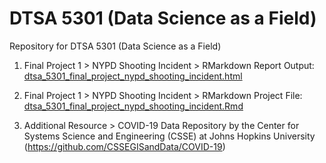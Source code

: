 # DTSA 5301 (Data Science as a Field)
Repository for DTSA 5301 (Data Science as a Field)

1. Final Project 1 > NYPD Shooting Incident > RMarkdown Report Output:
[dtsa_5301_final_project_nypd_shooting_incident.html](https://htmlpreview.github.io/?https://github.com/aaronchanboulder/dtsa5301/blob/c01810dbac2d4f31b247316f98bd9d7ac929bd51/dtsa_5301_final_project_nypd_shooting_incident.html)

2. Final Project 1 > NYPD Shooting Incident > RMarkdown Project File:
[dtsa_5301_final_project_nypd_shooting_incident.Rmd](https://github.com/aaronchanboulder/dtsa5301/blob/c01810dbac2d4f31b247316f98bd9d7ac929bd51/dtsa_5301_final_project_nypd_shooting_incident.Rmd)

3. Additional Resource > COVID-19 Data Repository by the Center for Systems Science and Engineering (CSSE) at Johns Hopkins University (https://github.com/CSSEGISandData/COVID-19)

